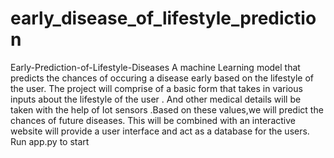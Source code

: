 # early_disease_of_lifestyle_prediction
Early-Prediction-of-Lifestyle-Diseases
A machine Learning model that predicts the chances of occuring a disease early based on the lifestyle of the user.
The project will comprise of a basic form that takes in various inputs about the lifestyle of the user . And other medical details will be taken with the help of Iot sensors .Based on these values,we will predict the chances of future diseases. This will be combined with an interactive website will provide a user interface and act as a database for the users.
Run app.py to start
